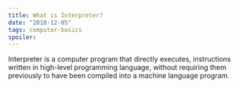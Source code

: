 ```yaml
---
title: What is Interpreter?
date: "2018-12-05"
tags: computer-basics
spoiler: 
---
```


Interpreter is a computer program that directly executes, instructions written in high-level programming language, without requiring them previously to have been compiled into a machine language program.